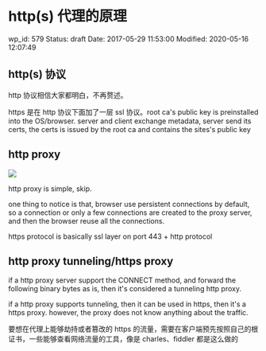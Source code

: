 # http(s) 代理的原理


wp_id: 579
Status: draft
Date: 2017-05-29 11:53:00
Modified: 2020-05-16 12:07:49


## http(s) 协议

http 协议相信大家都明白，不再赘述。

https 是在 http 协议下面加了一层 ssl 协议。root ca's public key is preinstalled into the OS/browser. server and client exchange metadata, server send its certs, the certs is issued by the root ca and contains the sites's public key

## http proxy

![](https://ws2.sinaimg.cn/large/006tKfTcly1fqautp3tlrj30mr0awdh5.jpg)

http proxy is simple, skip.

one thing to notice is that, browser use persistent connections by default, so a connection or only a few connections are created to the proxy server, and then the browser reuse all the connections.

https protocol is basically ssl layer on port 443 + http protocol

## http proxy tunneling/https proxy

if a http proxy server support the CONNECT method, and forward the following binary bytes as is, then it's considered a tunneling http proxy.

if a http proxy supports tunneling, then it can be used in https, then it's a https proxy. however, the proxy does not know anything about the traffic.

要想在代理上能够劫持或者篡改的 https 的流量，需要在客户端预先按照自己的根证书，一些能够查看网络流量的工具，像是 charles、fiddler 都是这么做的